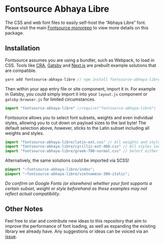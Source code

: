 # Fontsource Abhaya Libre

The CSS and web font files to easily self-host the “Abhaya Libre” font. Please visit the main [Fontsource monorepo](https://github.com/DecliningLotus/fontsource) to view more details on this package.

## Installation

Fontsource assumes you are using a bundler, such as Webpack, to load in CSS. Tools like [CRA](https://create-react-app.dev/), [Gatsby](https://www.gatsbyjs.org/) and [Next.js](https://nextjs.org/) are prebuilt example solutions that are compatible.

```javascript
yarn add fontsource-abhaya-libre // npm install fontsource-abhaya-libre
```

Then within your app entry file or site component, import it in. For example in Gatsby, you could simply import it into your `layout.js` component or `gatsby-browser.js` for limited circumstances.

```javascript
import "fontsource-abhaya-libre" //require("fontsource-abhaya-libre")
```

Fontsource allows you to select font subsets, weights and even individual styles, allowing you to cut down on payload sizes to the last byte! The default selection above, however, sticks to the Latin subset including all weights and styles.

```javascript
import "fontsource-abhaya-libre/latin-ext.css" // All weights and styles included.
import "fontsource-abhaya-libre/cyrillic-ext-400.css" // All styles included.
import "fontsource-abhaya-libre/greek-700-normal.css" // Select either normal or italic.
```

Alternatively, the same solutions could be imported via SCSS!

```scss
@import "~fontsource-abhaya-libre/index";
@import "~fontsource-abhaya-libre/vietnamese-300-italic";
```

_Do confirm on Google Fonts (or elsewhere) whether your font supports a certain subset, weight or style beforehand as these examples may not reflect actual compatibility._

## Other Notes

Feel free to star and contribute new ideas to this repository that aim to improve the performance of font loading, as well as expanding the existing library we already have. Any suggestions or ideas can be voiced via an [issue](https://github.com/DecliningLotus/fontsource/issues).
